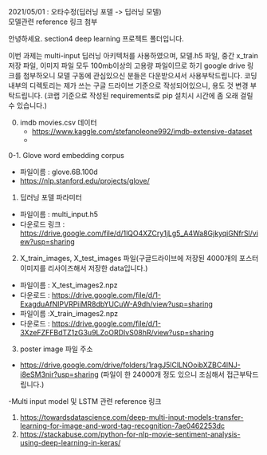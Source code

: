2021/05/01 : 오타수정(딥러닝 포델 -> 딥러닝 모델)  
모델관련 reference 링크 첨부

안녕하세요. section4 deep learning 프로젝트 폴더입니다.

이번 과제는 multi-input 딥러닝 아키텍처를 사용하였으며, 
모델.h5 파일, 중간 x_train 저장 파일, 이미지 파일 모두 100mb이상의 고용량 파일이므로 
하기 google drive 링크를 첨부하오니 모델 구동에 관심있으신 분들은 다운받으셔서 사용부탁드립니다.
코딩 내부의 디렉토리는 제가 쓰는 구글 드라이브 기준으로 작성되어있으니, 용도 것 변경 부탁드립니다.
(코랩 기준으로 작성된 requirements로 pip 설치시 시간에 좀 오래 걸릴 수 있습니다.)

0. imdb movies.csv 데이터
   - https://www.kaggle.com/stefanoleone992/imdb-extensive-dataset
   - 
0-1. Glove word embedding corpus
   - 파일이름 : glove.6B.100d
   - https://nlp.stanford.edu/projects/glove/

1. 딥러닝 포델 파라미터 
  - 파일이름 : multi_input.h5
  - 다운로드 링크 : https://drive.google.com/file/d/1lQO4XZCry1jLg5_A4Wa8GjkyqiGNfrSl/view?usp=sharing
2. X_train_images, X_test_images 파일(구글드라이브에 저장된 4000개의 포스터 이미지를 리사이즈해서 저장한 data입니다.)
  - 파일이름 : X_test_images2.npz
  - 다운로드 : https://drive.google.com/file/d/1-ExagduAfNIPVRPiiMR8dbYUCuW-A9dh/view?usp=sharing
  - 파일이름 :X_train_images2.npz
  - 다운로드 : https://drive.google.com/file/d/1-3XzeFZFFBdTZ1zG3u9LZoORDIvS08hR/view?usp=sharing
3. poster image 파일 주소
  - https://drive.google.com/drive/folders/1ragJ5lClLNOoibXZBC4lNJ-i8eSM3nir?usp=sharing
    (파일이 한 24000개 정도 있으니 조심해서 접근부탁드립니다.)
    
-Multi input model 및 LSTM 관련 reference 링크

1. https://towardsdatascience.com/deep-multi-input-models-transfer-learning-for-image-and-word-tag-recognition-7ae0462253dc
2. https://stackabuse.com/python-for-nlp-movie-sentiment-analysis-using-deep-learning-in-keras/
